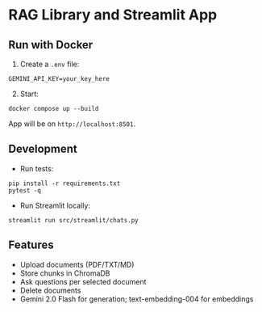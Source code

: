 # RAG Library and Streamlit App

## Run with Docker

1. Create a `.env` file:

```
GEMINI_API_KEY=your_key_here
```

2. Start:

```
docker compose up --build
```

App will be on `http://localhost:8501`.

## Development

- Run tests:

```
pip install -r requirements.txt
pytest -q
```

- Run Streamlit locally:

```
streamlit run src/streamlit/chats.py
```

## Features

- Upload documents (PDF/TXT/MD)
- Store chunks in ChromaDB
- Ask questions per selected document
- Delete documents
- Gemini 2.0 Flash for generation; text-embedding-004 for embeddings

